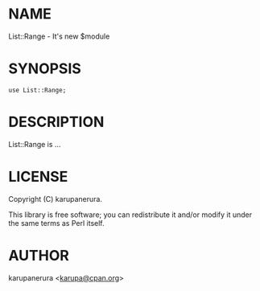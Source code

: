 # NAME

List::Range - It's new $module

# SYNOPSIS

    use List::Range;

# DESCRIPTION

List::Range is ...

# LICENSE

Copyright (C) karupanerura.

This library is free software; you can redistribute it and/or modify
it under the same terms as Perl itself.

# AUTHOR

karupanerura &lt;karupa@cpan.org>

